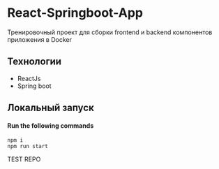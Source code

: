 # React-Springboot-App

Тренировочный проект для сборки frontend и backend компонентов приложения в Docker

## Технологии

- ReactJs
- Spring boot


## Локальный запуск

#### Run the following commands
```
npm i
npm run start
```

TEST REPO
